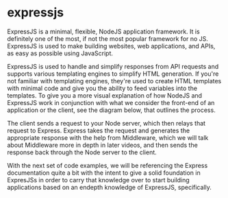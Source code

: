 # expressjs
ExpressJS is a minimal, flexible, NodeJS application framework. It is definitely one of the most, if not the most popular framework for no JS. ExpressJS is used to make building websites, web applications, and APIs, as easy as possible using JavaScript.

ExpressJS is used to handle and simplify responses from API requests and supports various templating engines to simplify HTML generation. If you're not familiar with templating engines, they're used to create HTML templates with minimal code and give you the ability to feed variables into the templates. To give you a more visual explanation of how NodeJS and ExpressJS work in conjunction with what we consider the front-end of an application or the client, see the diagram below, that outlines the process. 

The client sends a request to your Node server, which then relays that request to Express. Express takes the request and generates the appropriate response with the help from Middleware, which we will talk about Middleware more in depth in later videos, and then sends the response back through the Node server to the client. 

With the next set of code examples, we will be referencing the Express documentation quite a bit with the intent to give a solid foundation in ExpresJSs in order to carry that knowledge over to start building applications based on an endepth knowledge of ExpressJS, specifically.
